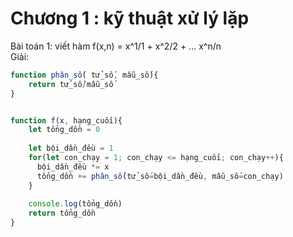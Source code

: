 # Chương 1 : kỹ thuật xử lý lặp
Bài toán 1: viết hàm f(x,n) = x^1/1 + x^2/2 + ... x^n/n  
Giải:
```js
function phân_số( tử_số, mẫu_số){
    return tử_số/mẫu_số
}


function f(x, hạng_cuối){
    let tổng_dồn = 0
  
    let bội_dần_đều = 1
    for(let con_chạy = 1; con_chạy <= hạng_cuối; con_chạy++){
      bội_dần_đều *= x
      tổng_dồn += phân_số(tử_số=bội_dần_đều, mẫu_số=con_chạy)
    }
  
    console.log(tổng_dồn)
    return tổng_dồn
}
```
